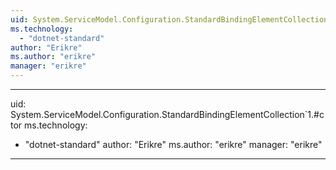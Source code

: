 ```yaml
---
uid: System.ServiceModel.Configuration.StandardBindingElementCollection`1
ms.technology: 
  - "dotnet-standard"
author: "Erikre"
ms.author: "erikre"
manager: "erikre"
---
```


---
uid: System.ServiceModel.Configuration.StandardBindingElementCollection`1.#ctor
ms.technology: 
  - "dotnet-standard"
author: "Erikre"
ms.author: "erikre"
manager: "erikre"
---
